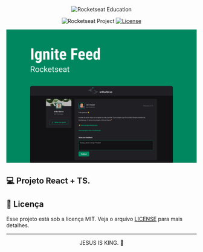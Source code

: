 <p align="center">
  <img alt="Rocketseat Education" src="https://avatars.githubusercontent.com/u/69590972?s=200&v=4" width="100px" />
</p>


<p align="center">
  <img src="https://img.shields.io/static/v1?label=Rocketseat&message=Education&color=8257e5&labelColor=202024" alt="Rocketseat Project" />
  <a href="LICENSE"><img  src="https://img.shields.io/static/v1?label=License&message=MIT&color=8257e5&labelColor=202024" alt="License"></a>
</p>


<!--END_SECTION:footer-->

<img src="./Ignite Feed (Community) (1).png">


## 💻 Projeto React + TS.
## 📝 Licença

Esse projeto está sob a licença MIT. Veja o arquivo [LICENSE](LICENSE) para mais detalhes.

---

<p align="center">
  JESUS IS KING. 👑
</p>
